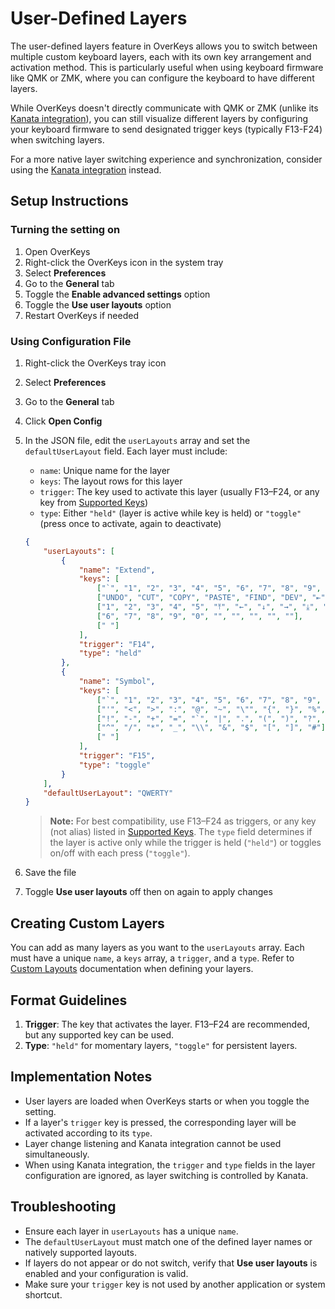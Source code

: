 # User-Defined Layers

The user-defined layers feature in OverKeys allows you to switch between multiple custom keyboard layers, each with its own key arrangement and activation method. This is particularly useful when using keyboard firmware like QMK or ZMK, where you can configure the keyboard to have different layers.

While OverKeys doesn't directly communicate with QMK or ZMK (unlike its [Kanata integration](./kanata-integration.md)), you can still visualize different layers by configuring your keyboard firmware to send designated trigger keys (typically F13-F24) when switching layers.

For a more native layer switching experience and synchronization, consider using the [Kanata integration](./kanata-integration.md) instead.

## Setup Instructions

### Turning the setting on

1. Open OverKeys
2. Right-click the OverKeys icon in the system tray
3. Select **Preferences**
4. Go to the **General** tab
5. Toggle the **Enable advanced settings** option
6. Toggle the **Use user layouts** option
7. Restart OverKeys if needed

### Using Configuration File

1. Right-click the OverKeys tray icon
2. Select **Preferences**
3. Go to the **General** tab
4. Click **Open Config**
5. In the JSON file, edit the `userLayouts` array and set the `defaultUserLayout` field. Each layer must include:

   - `name`: Unique name for the layer
   - `keys`: The layout rows for this layer
   - `trigger`: The key used to activate this layer (usually F13–F24, or any key from [Supported Keys](./supported-keys.md))
   - `type`: Either `"held"` (layer is active while key is held) or `"toggle"` (press once to activate, again to deactivate)

    ```json
    {
        "userLayouts": [
            {
                "name": "Extend",
                "keys": [
                    ["`", "1", "2", "3", "4", "5", "6", "7", "8", "9", "0", "-", "=", "BSPC"],
                    ["UNDO", "CUT", "COPY", "PASTE", "FIND", "DEV", "⇤", "↑", "⇥", "", "", ""],
                    ["1", "2", "3", "4", "5", "⤒", "←", "↓", "→", "⤓", ""],
                    ["6", "7", "8", "9", "0", "", "", "", "", ""],
                    [" "]
                ],
                "trigger": "F14",
                "type": "held"
            },
            {
                "name": "Symbol",
                "keys": [
                    ["`", "1", "2", "3", "4", "5", "6", "7", "8", "9", "0", "-", "=", "BSPC"],
                    ["'", "<", ">", ":", "@", "~", "\"", "{", "}", "%", "[", "]"],
                    ["!", "-", "+", "=", "`", "|", ".", "(", ")", "?", "'"],
                    ["^", "/", "*", "_", "\\", "&", "$", "[", "]", "#"],
                    [" "]
                ],
                "trigger": "F15",
                "type": "toggle"
            }
        ],
        "defaultUserLayout": "QWERTY"
    }
    ```

   > **Note:** For best compatibility, use F13–F24 as triggers, or any key (not alias) listed in [Supported Keys](./supported-keys.md). The `type` field determines if the layer is active only while the trigger is held (`"held"`) or toggles on/off with each press (`"toggle"`).

6. Save the file
7. Toggle **Use user layouts** off then on again to apply changes

## Creating Custom Layers

You can add as many layers as you want to the `userLayouts` array. Each must have a unique `name`, a `keys` array, a `trigger`, and a `type`. Refer to [Custom Layouts](./custom-layouts.md) documentation when defining your layers.

## Format Guidelines

1. **Trigger**: The key that activates the layer. F13–F24 are recommended, but any supported key can be used.
2. **Type**: `"held"` for momentary layers, `"toggle"` for persistent layers.

## Implementation Notes

- User layers are loaded when OverKeys starts or when you toggle the setting.
- If a layer's `trigger` key is pressed, the corresponding layer will be activated according to its `type`.
- Layer change listening and Kanata integration cannot be used simultaneously.
- When using Kanata integration, the `trigger` and `type` fields in the layer configuration are ignored, as layer switching is controlled by Kanata.

## Troubleshooting

- Ensure each layer in `userLayouts` has a unique `name`.
- The `defaultUserLayout` must match one of the defined layer names or natively supported layouts.
- If layers do not appear or do not switch, verify that **Use user layouts** is enabled and your configuration is valid.
- Make sure your `trigger` key is not used by another application or system shortcut.
